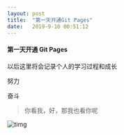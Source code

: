 ```yaml
---
layout: post
title:  "第一天开通Git Pages"
date:   2019-9-10 00:51:12
---
```

#### 第一天开通 Git Pages

   以后这里将会记录个人的学习过程和成长

   努力

   奋斗

> 你看我，好，那我也看你呢

![timg](https://edison.github.io/assets/images/1.jpg)